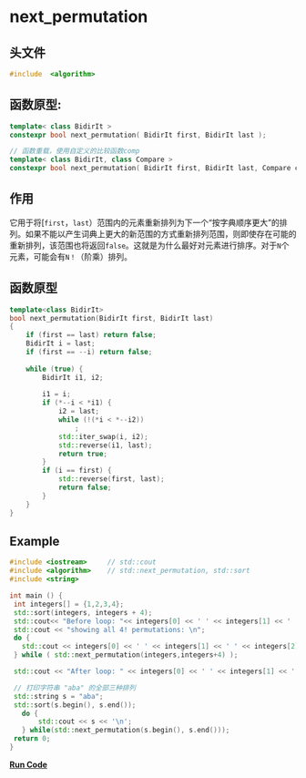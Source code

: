 # next_permutation

## 头文件
```cpp
#include  <algorithm>
```

## 函数原型:

```cpp
template< class BidirIt >
constexpr bool next_permutation( BidirIt first, BidirIt last );

// 函数重载，使用自定义的比较函数comp
template< class BidirIt, class Compare >
constexpr bool next_permutation( BidirIt first, BidirIt last, Compare comp );
```

## 作用
它用于将[`first`，`last`）范围内的元素重新排列为下一个“按字典顺序更大”的排列。如果不能以产生词典上更大的新范围的方式重新排列范围，则即使存在可能的重新排列，该范围也将返回`false`。这就是为什么最好对元素进行排序。对于`N`个元素，可能会有`N！`（阶乘）排列。

## 函数原型
```c++
template<class BidirIt>
bool next_permutation(BidirIt first, BidirIt last)
{
    if (first == last) return false;
    BidirIt i = last;
    if (first == --i) return false;
 
    while (true) {
        BidirIt i1, i2;
 
        i1 = i;
        if (*--i < *i1) {
            i2 = last;
            while (!(*i < *--i2))
                ;
            std::iter_swap(i, i2);
            std::reverse(i1, last);
            return true;
        }
        if (i == first) {
            std::reverse(first, last);
            return false;
        }
    }
}
```

## Example
  
 ```cpp
#include <iostream>     // std::cout
#include <algorithm>    // std::next_permutation, std::sort
#include <string>

int main () {
  int integers[] = {1,2,3,4};
  std::sort(integers, integers + 4);
  std::cout<< "Before loop: "<< integers[0] << ' ' << integers[1] << ' ' << integers[2] << ' ' << integers[3] << '\n';
  std::cout << "showing all 4! permutations: \n";
  do {
    std::cout << integers[0] << ' ' << integers[1] << ' ' << integers[2] << ' ' << integers[3] << '\n';
  } while ( std::next_permutation(integers,integers+4) );

  std::cout << "After loop: " << integers[0] << ' ' << integers[1] << ' ' << integers[2] << ' ' << integers[3] << '\n';

  // 打印字符串 "aba" 的全部三种排列
  std::string s = "aba";
  std::sort(s.begin(), s.end());
    do {
        std::cout << s << '\n';
    } while(std::next_permutation(s.begin(), s.end()));
  return 0;
} 
 ```

**[Run Code](https://rextester.com/ODMT74583)**